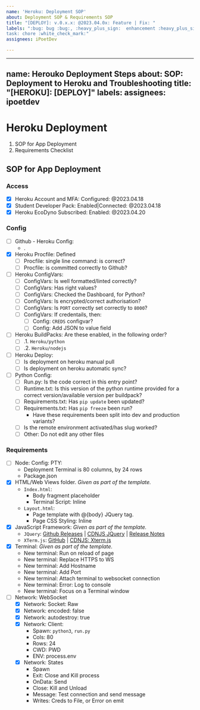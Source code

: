 ```yaml
---
name: 'Heroku: Deployment SOP'
about: Deployment SOP & Requirements SOP
title: "[DEPLOY]: v.0.x.x: @2023.04.0x: Feature | Fix: "
labels: ":bug: bug :bug:, :heavy_plus_sign:  enhancement :heavy_plus_sign:, :white_check_mark:
task: chore :white_check_mark:"
assignees: iPoetDev

---
```


---
name: Herouko Deployment Steps
about: SOP: Deployment to Heroku and Troubleshooting
title: "[HEROKU]: [DEPLOY]"
labels:
assignees: ipoetdev
---

# Heroku Deployment

1. SOP for App Deployment
2. Requirements Checklist

## SOP for App Deployment

### Access

- [x] Heroku Account and MFA: Configured: @2023.04.18
- [x] Student Developer Pack: Enabled|Connected: @2023.04.18
- [x] Heroku EcoDyno Subscribed: Enabled: @2023.04.20

### Config

- [ ] Github - Heroku Config:
    - .
- [x] Heroku Procfile: Defined
    - [ ] Procfile: single line command: is correct?
    - [ ] Procfile: is committed correctly to Github?
- [ ] Heroku ConfigVars:
    - [ ] ConfigVars: Is well formatted/linted correctly?
    - [ ] ConfigVars: Has right values?
    - [ ] ConfigVars: Checked the Dashboard, for Python?
    - [ ] ConfigVars: Is encrypted/correct authorisation?
    - [ ] ConfigVars: Is `PORT` correctly set correctly to `8000`?
    - [ ] ConfigVars: If credentails, then:
        - [ ] Config: `CREDS`  configvar?
        - [ ] Config: Add JSON to value field
- [ ] Heroku BuildPacks: Are these enabled, in the following order?
    - [ ] .1. `Heroku/python`
    - [ ] .2. `Heroku/nodejs`
- [ ] Heroku Deploy:
    - [ ] Is deployment on heroku manual pull
    - [ ] Is deployment on heroku automatic sync?
- [ ] Python Config:
    - [ ] Run.py: Is the code correct in this entry point?
    - [ ] Runtime.txt: Is this version of the python runtime provided for a correct version/available version per
      buildpack?
    - [ ] Requirements.txt: Has `pip update` been updated?
    - [ ] Requirements.txt: Has `pip freeze` been run?
        - Have these requirements been split into dev and production variants?
    - [ ] Is the remote environment activated/has slug worked?
    - [ ] Other: Do not edit any other files

### Requirements

- [ ] Node: Config: PTY:
    - Deployment Terminal is 80 columns, by 24 rows
    - Package.json
- [x] HTML/Web Views folder. _Given as part of the template._
    - `Index.html`:
        - Body fragment placeholder
        - Terminal Script: Inline
    - `Layout.html`:
        - Page template with @{body} JQuery tag.
        - Page CSS Styling: Inline
- [x] JavaScript Framework: _Given as part of the template._
    - `JQuery`: [Github Releases](https://github.com/jquery/jquery/releases) | [CDNJS JQuery](https://cdnjs.cloudflare.com/ajax/libs/jquery/3.1.1/jquery.min.js) |
      [Release Notes](https://blog.jquery.com/2016/09/22/jquery-3-1-1-released/)
    - `XTerm.js`: [GitHub](https://github.com/xtermjs/xterm.js) | [CDNJS: Xterm.js](https://cdnjs.cloudflare.com/ajax/libs/xterm/3.14.5/xterm.min.js)
- [x] Terminal: _Given as part of the template._
    - New terminal: Run on reload of page
    - New terminal: Replace HTTPS to WS
    - New terminal: Add Hostname
    - New terminal: Add Port
    - New terminal: Attach terminal to websocket connection
    - New terminal: Error: Log to console
    - New terminal: Focus on a Terminal window
- [ ] Network: WebSocket
    - [x] Network: Socket: Raw
    - [x] Network: encoded: false
    - [x] Network: autodestroy: true
    - [x] Network: Client:
        - Spawn: `python3`, `run.py`
        - Cols: 80
        - Rows: 24
        - CWD: PWD
        - ENV: process.env
    - [x] Network: States
        - Spawn
        - Exit: Close and Kill process
        - OnData: Send
        - Close: Kill and Unload
        - Message: Test connection and send message
        - Writes: Creds to File, or Error on emit
